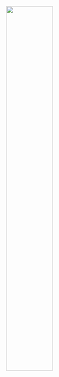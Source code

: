 <div style="width:100%;">
    <img src="https://github.com/Theobragstad/Theobragstad/assets/48075045/9aef8261-9c02-41f9-a5a2-16d9d378a0b1" style="width:50%;pointer-events:none">
</div>


